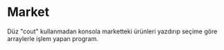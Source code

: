 # Market
Düz "cout" kullanmadan konsola marketteki ürünleri yazdırıp seçime göre arraylerle işlem yapan program.
